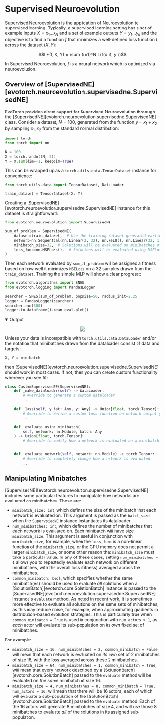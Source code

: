 # Supervised Neuroevolution

Supervised Neuroevolution is the application of Neuroevolution to supervised learning. Typically, a supervised learning setting has a set of example inputs $X = x_1 \dots x_N$ and a set of example outputs $Y = y_1 \dots y_n$ and the objective is to find a function $f$ that minimizes a well-defined loss function $L$ across the dataset $(X, Y)$:

$$L*(f, X, Y) = \sum_{i=1}^N L(f(x_i), y_i)$$

In Supervised Neuroevolution, $f$ is a neural network which is optimized via neuroevolution.

## Overview of [SupervisedNE][evotorch.neuroevolution.supervisedne.SupervisedNE]

EvoTorch provides direct support for Supervised Neuroevolution throough the [SupervisedNE][evotorch.neuroevolution.supervisedne.SupervisedNE] class. Consider a dataset, $N=100$, generated from the function $y = x_1 + x_2$ by sampling $x_1, x_2$ from the standard normal distribution:

```python
import torch
from torch import nn

N = 100
X = torch.randn((N, 2))
Y = X.sum(dim=-1, keepdim=True)
```

This can be wrapped up as a `torch.utils.data.TensorDataset` instance for convenience:

```python
from torch.utils.data import TensorDataset, DataLoader

train_dataset = TensorDataset(X, Y)
```

Creating a [SupervisedNE][evotorch.neuroevolution.supervisedne.SupervisedNE] instance for this dataset is straightforward:

```python
from evotorch.neuroevolution import SupervisedNE

sum_of_problem = SupervisedNE(
    dataset=train_dataset,  # Use the training dataset generated earlier
    network=nn.Sequential(nn.Linear(2, 32), nn.ReLU(), nn.Linear(32, 1)),  # Simple MLP
    minibatch_size=32,  # Solutions will be evaluated on minibatches of size 32
    loss_func=nn.MSELoss(),  # Solutions will be evaluated using MSELoss
)
```

Then each network evaluated by `sum_of_problem` will be assigned a fitness based on how well it minimizes `MSELoss` on a 32 samples drawn from the `train_dataset`. Training the simple MLP will show a clear progress::

```python
from evotorch.algorithms import SNES
from evotorch.logging import PandasLogger

searcher = SNES(sum_of_problem, popsize=50, radius_init=2.25)
logger = PandasLogger(searcher)
searcher.run(500)
logger.to_dataframe().mean_eval.plot()
```

<details class="abstract" open="open">
<summary>Output</summary>
<div class="highlight">
    <p align="center">
        <img src="../sl_progress.png" style="background-color:white;"/>
    </p>
</div>
</details>


Unless your data is incompatible with `torch.utils.data.DataLoader` and/or the notation that minibatches drawn from the dataloader consist of data and targets:

```python
X, Y = minibatch
```

then [SupervisedNE][evotorch.neuroevolution.supervisedne.SupervisedNE] should work in most cases. If not, then you can create custom functionality wherever you see fit:

```python
class CustomSupervisedNE(SupervisedNE):
    def _make_dataloader(self) -> DataLoader:
        # Override to generate a custom dataloader
        ...

    def _loss(self, y_hat: Any, y: Any) -> Union[float, torch.Tensor]:
        # Override to define a custom loss function on network output yhat vs. target output y
        ...

    def _evaluate_using_minibatch(
        self, network: nn.Module, batch: Any
    ) -> Union[float, torch.Tensor]:
        # Override to modify how a network is evaluated on a minibatch
        ...

    def _evaluate_network(self, network: nn.Module) -> torch.Tensor:
        # Override to completely change how a network is evaluated
        ...
```

## Manipulating Minibatches

[SupervisedNE][evotorch.neuroevolution.supervisedne.SupervisedNE] includes some particular features to manipulate how networks are evaluated on minibatches. These are:

- `minibatch_size: int`, which defines the size of the minibatch that each network is evaluated on. This argument is passed as the `batch_size` when the `SupervsiedNE` instance instantiates its dataloader.
- `num_minibatches: int`, which defines the number of minibatches that each network is evaluated on. Each minibatch will have size `minibatch_size`. This argument is useful in conjunction with `minibatch_size`, for example, when the `loss_func` is a non-linear function of the `minibatch_size`, or the GPU memory does not permit a larger `minibatch_size`, or some other reason that `minibatch_size` must take a particular value. In any of these cases, setting `num_minibatches > 1` allows you to repeatedly evaluate each network on different minibatches, with the overall loss (fitness) averaged across the minibatches.
- `common_minibatch: bool`, which specifies whether the same minibatch(es) should be used to evaluate *all* solutions when a [SolutionBatch][evotorch.core.SolutionBatch] instance is passed to the [SupervisedNE][evotorch.neuroevolution.supervisedne.SupervisedNE] instance's `evaluate` method. [As noted in recent work](https://www.deepmind.com/publications/non-differentiable-supervised-learning-with-evolution-strategies-and-hybrid-methods), it is sometimes more effective to evaluate all solutions on the same sets of minibatches, as this may reduce noise, for example, when approximating gradients in distribution-based evolution strategies. This is particularly true when `common_minibatch = True` is used in conjunction with `num_actors > 1`, as *each* actor will evaluate its sub-population on *its own* fixed set of minibatches.

For example:

- `minibatch_size = 16, num_minibatches = 2, common_minibatch = False` will mean that each network is evaluated on *its own* set of 2 minibatches of size 16, with the loss averaged across these 2 minibatches.
- `minibatch_size = 64, num_minibatches = 1, common_minibatch = True`, will mean that every network described by a [SolutionBatch][evotorch.core.SolutionBatch] passed to the `evaluate` method will be evaluated on *the same* minibatch of size 16.
- `minibatch_size = 4, num_minibatches = 8, common_minibatch = True, num_actors = 16`, will mean that there will be 16 actors, each of which will evaluate a sub-population of the [SolutionBatch][evotorch.core.SolutionBatch] passed to the `evaluate` method. Each of the 16 actors will generate 8 minibatches of size 4, and will use those 8 minibatches to evaluate *all* of the solutions in its assigned sub-population.
